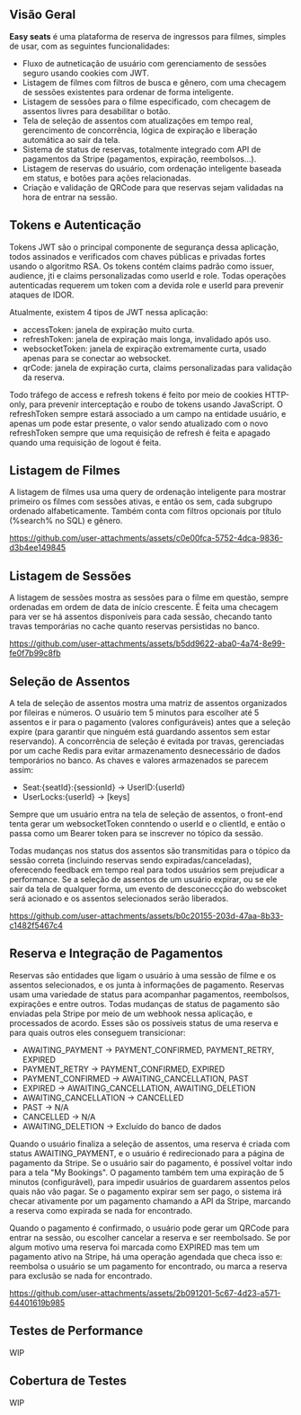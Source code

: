 ## Visão Geral
**Easy seats** é uma plataforma de reserva de ingressos para filmes, simples de usar, com as seguintes funcionalidades:
- Fluxo de autneticação de usuário com gerenciamento de sessões seguro usando cookies com JWT.
- Listagem de filmes com filtros de busca e gênero, com uma checagem de sessões existentes para ordenar de forma inteligente.
- Listagem de sessões para o filme especificado, com checagem de assentos livres para desabilitar o botão.
- Tela de seleção de assentos com atualizações em tempo real, gerencimento de concorrência, lógica de expiração e liberação automática ao sair da tela.
- Sistema de status de reservas, totalmente integrado com API de pagamentos da Stripe (pagamentos, expiração, reembolsos...).
- Listagem de reservas do usuário, com ordenação inteligente baseada em status, e botões para ações relacionadas.
- Criação e validação de QRCode para que reservas sejam validadas na hora de entrar na sessão.

## Tokens e Autenticação
Tokens JWT são o principal componente de segurança dessa aplicação, todos assinados e verificados com chaves públicas e privadas fortes usando o algoritmo RSA. Os tokens contém claims padrão como issuer, audience, jti e claims personalizadas como userId e role. Todas operações autenticadas requerem um token com a devida role e userId para prevenir ataques de IDOR.

Atualmente, existem 4 tipos de JWT nessa aplicação:
- accessToken: janela de expiração muito curta.
- refreshToken: janela de expiração mais longa, invalidado após uso.
- websocketToken: janela de expiração extremamente curta, usado apenas para se conectar ao websocket.
- qrCode: janela de expiração curta, claims personalizadas para validação da reserva.

Todo tráfego de access e refresh tokens é feito por meio de cookies HTTP-only, para prevenir interceptação e roubo de tokens usando JavaScript. O refreshToken sempre estará associado a um campo na entidade usuário, e apenas um pode estar presente, o valor sendo atualizado com o novo refreshToken sempre que uma requisição de refresh é feita e apagado quando uma requisição de logout é feita.

## Listagem de Filmes
A listagem de filmes usa uma query de ordenação inteligente para mostrar primeiro os filmes com sessões ativas, e então os sem, cada subgrupo ordenado alfabeticamente. Também conta com filtros opcionais por título (%search% no SQL) e gênero.

https://github.com/user-attachments/assets/c0e00fca-5752-4dca-9836-d3b4ee149845

## Listagem de Sessões
A listagem de sessões mostra as sessões para o filme em questão, sempre ordenadas em ordem de data de início crescente. É feita uma checagem para ver se há assentos disponíveis para cada sessão, checando tanto travas temporárias no cache quanto reservas persistidas no banco.

https://github.com/user-attachments/assets/b5dd9622-aba0-4a74-8e99-fe0f7b99c8fb

## Seleção de Assentos
A tela de seleção de assentos mostra uma matriz de assentos organizados por fileiras e números. O usuário tem 5 minutos para escolher até 5 assentos e ir para o pagamento (valores configuráveis) antes que a seleção expire (para garantir que ninguém está guardando assentos sem estar reservando). A concorrência de seleção é evitada por travas, gerenciadas por um cache Redis para evitar armazenamento desnecessário de dados temporários no banco. As chaves e valores armazenados se parecem assim:

- Seat:{seatId}:{sessionId} -> UserID:{userId}
- UserLocks:{userId} -> [keys]

Sempre que um usuário entra na tela de seleção de assentos, o front-end tenta gerar um websocketToken conntendo o userId e o clientId, e então o passa como um Bearer token para se inscrever no tópico da sessão.

Todas mudanças nos status dos assentos são transmitidas para o tópico da sessão correta (incluindo reservas sendo expiradas/canceladas), oferecendo feedback em tempo real para todos usuários sem prejudicar a performance. Se a seleção de assentos de um usuário expirar, ou se ele sair da tela de qualquer forma, um evento de desconeccção do webscoket será acionado e os assentos selecionados serão liberados.

https://github.com/user-attachments/assets/b0c20155-203d-47aa-8b33-c1482f5467c4

## Reserva e Integração de Pagamentos
Reservas são entidades que ligam o usuário à uma sessão de filme e os assentos selecionados, e os junta à informações de pagamento. Reservas usam uma variedade de status para acompanhar pagamentos, reembolsos, expirações e entre outros. Todas mudanças de status de pagamento são enviadas pela Stripe por meio de um webhook nessa aplicação, e processados de acordo. Esses são os possíveis status de uma reserva e para quais outros eles conseguem transicionar:

- AWAITING_PAYMENT -> PAYMENT_CONFIRMED, PAYMENT_RETRY, EXPIRED
- PAYMENT_RETRY -> PAYMENT_CONFIRMED, EXPIRED
- PAYMENT_CONFIRMED -> AWAITING_CANCELLATION, PAST
- EXPIRED -> AWAITING_CANCELLATION, AWAITING_DELETION
- AWAITING_CANCELLATION -> CANCELLED
- PAST -> N/A
- CANCELLED -> N/A
- AWAITING_DELETION -> Excluído do banco de dados

Quando o usuário finaliza a seleção de assentos, uma reserva é criada com status AWAITING_PAYMENT, e o usuário é redirecionado para a página de pagamento da Stripe. Se o usuário sair do pagamento, é possível voltar indo para a tela "My Bookings". O pagamento também tem uma expiração de 5 minutos (configurável), para impedir usuários de guardarem assentos pelos quais não vão pagar. Se o pagamento expirar sem ser pago, o sistema irá checar ativamente por um pagamento chamando a API da Stripe, marcando a reserva como expirada se nada for encontrado.

Quando o pagamento é confirmado, o usuário pode gerar um QRCode para entrar na sessão, ou escolher cancelar a reserva e ser reembolsado. Se por algum motivo uma reserva foi marcada como EXPIRED mas tem um pagamento ativo na Stripe, há uma operação agendada que checa isso e: reembolsa o usuário se um pagamento for encontrado, ou marca a reserva para exclusão se nada for encontrado.

https://github.com/user-attachments/assets/2b091201-5c67-4d23-a571-64401619b985

## Testes de Performance
WIP

## Cobertura de Testes
WIP
